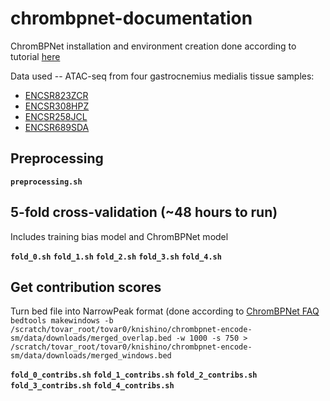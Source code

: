 # chrombpnet-documentation
ChromBPNet installation and environment creation done according to tutorial [here](https://github.com/kundajelab/chrombpnet/wiki/Installation)

Data used -- ATAC-seq from four gastrocnemius medialis tissue samples:
- [ENCSR823ZCR](https://www.encodeproject.org/experiments/ENCSR823ZCR/)
- [ENCSR308HPZ](https://www.encodeproject.org/experiments/ENCSR308HPZ/)
- [ENCSR258JCL](https://www.encodeproject.org/experiments/ENCSR258JCL/)
- [ENCSR689SDA](https://www.encodeproject.org/experiments/ENCSR689SDA/)

## Preprocessing

**`preprocessing.sh`**

## 5-fold cross-validation (~48 hours to run)
Includes training bias model and ChromBPNet model

**`fold_0.sh`**
**`fold_1.sh`**
**`fold_2.sh`**
**`fold_3.sh`**
**`fold_4.sh`**

## Get contribution scores
Turn bed file into NarrowPeak format (done according to [ChromBPNet FAQ](https://github.com/kundajelab/chrombpnet/wiki/FAQ)
`bedtools makewindows -b /scratch/tovar_root/tovar0/knishino/chrombpnet-encode-sm/data/downloads/merged_overlap.bed -w 1000 -s 750 > /scratch/tovar_root/tovar0/knishino/chrombpnet-encode-sm/data/downloads/merged_windows.bed`

**`fold_0_contribs.sh`**
**`fold_1_contribs.sh`**
**`fold_2_contribs.sh`**
**`fold_3_contribs.sh`**
**`fold_4_contribs.sh`**


